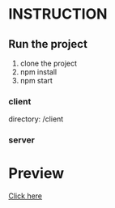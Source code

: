 # INSTRUCTION

## Run the project

1. clone the project
2. npm install
3. npm start

### client
directory: /client


### server

# Preview
[Click here](https://honest-behnam.herokuapp.com/)


